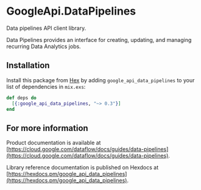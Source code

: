 # GoogleApi.DataPipelines

Data pipelines API client library.

Data Pipelines provides an interface for creating, updating, and managing recurring Data Analytics jobs.

## Installation

Install this package from [Hex](https://hex.pm) by adding
`google_api_data_pipelines` to your list of dependencies in `mix.exs`:

```elixir
def deps do
  [{:google_api_data_pipelines, "~> 0.3"}]
end
```

## For more information

Product documentation is available at [https://cloud.google.com/dataflow/docs/guides/data-pipelines](https://cloud.google.com/dataflow/docs/guides/data-pipelines).

Library reference documentation is published on Hexdocs at
[https://hexdocs.pm/google_api_data_pipelines](https://hexdocs.pm/google_api_data_pipelines).
